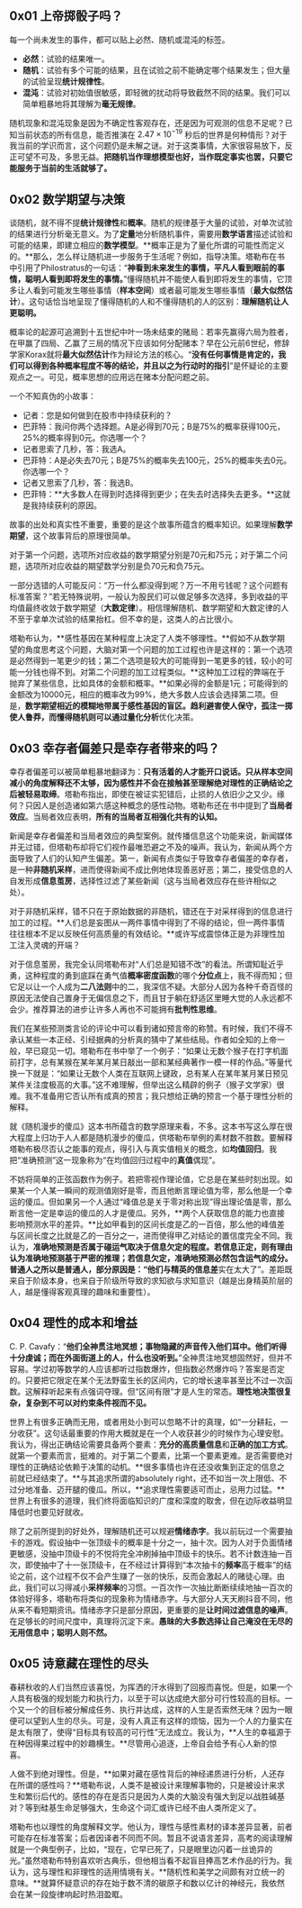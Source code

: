 ## 0x01 上帝掷骰子吗？

每一个尚未发生的事件，都可以贴上必然、随机或混沌的标签。

- **必然**：试验的结果唯一。
- **随机**：试验有多个可能的结果，且在试验之前不能确定哪个结果发生；但大量的试验呈现**统计规律性**。
- **混沌**：试验对初始值很敏感，即轻微的扰动将导致截然不同的结果。我们可以简单粗暴地将其理解为**毫无规律**。

随机现象和混沌现象是因为不确定性客观存在，还是因为可观测的信息不足呢？已知当前状态的所有信息，能否推演在 $2.47 \times 10^{-19}$ 秒后的世界是何种情形？对于我当前的学识而言，这个问题仍是未解之谜。对于这类事情，大家很容易放下，反正可望不可及，多思无益。**把随机当作理想模型也好，当作既定事实也罢，只要它能服务于当前的生活就够了。**

## 0x02 数学期望与决策

谈随机，就不得不提**统计规律性**和**概率**。随机的规律基于大量的试验，对单次试验的结果进行分析毫无意义。为了**定量**地分析随机事件，需要用**数学语言**描述试验和可能的结果，即建立相应的**数学模型**。**概率正是为了量化所谓的可能性而定义的。**那么，怎么样让随机进一步服务于生活呢？例如，指导决策。塔勒布在书中引用了Philostratus的一句话：“**神看到未来发生的事情，平凡人看到眼前的事情，聪明人看到即将发生的事情。**”懂得随机并不能使人看到即将发生的事情，它顶多让人看到可能发生哪些事情（**样本空间**）或者最可能发生哪些事情（**最大似然估计**）。这句话恰当地呈现了懂得随机的人和不懂得随机的人的区别：**理解随机让人更聪明。**

概率论的起源可追溯到十五世纪中叶一场未结束的赌局：若率先赢得六局为胜者，在甲赢了四局、乙赢了三局的情况下应该如何分配赌本？早在公元前6世纪，修辞学家Korax就将**最大似然估计**作为辩论方法的核心。“**没有任何事情是肯定的，我们可以得到各种概率程度不等的结论，并且以之为行动时的指引**”是怀疑论的主要观点之一。可见，概率思想的应用远在赌本分配问题之前。

一个不知真伪的小故事：

- 记者：您是如何做到在股市中持续获利的？
- 巴菲特：我问你两个选择题。A是必得到70元；B是75%的概率获得100元，25%的概率得到0元。你选哪一个？
- 记者思索了几秒，答：我选A。
- 巴菲特：A是必失去70元；B是75%的概率失去100元，25%的概率失去0元。你选哪一个？
- 记者又思索了几秒，答：我选B。
- 巴菲特：**大多数人在得到时选择得到更少；在失去时选择失去更多。**这就是我持续获利的原因。

故事的出处和真实性不重要，重要的是这个故事所蕴含的概率知识。如果理解**数学期望**，这个故事背后的原理很简单。

对于第一个问题，选项所对应收益的数学期望分别是70元和75元；对于第二个问题，选项所对应收益的期望数学分别是负70元和负75元。

一部分选错的人可能反问：“万一什么都没得到呢？万一不用亏钱呢？这个问题有标准答案？”若无特殊说明，一般认为股民们可以做足够多次选择，多到收益的平均值最终收敛于数学期望（**大数定律**）。相信理解随机、数学期望和大数定律的人不至于拿单次试验的结果抬杠。但不幸的是，这类人的占比很小。

塔勒布认为，**感性基因在某种程度上决定了人类不够理性。**假如不从数学期望的角度思考这个问题，大脑对第一个问题的加工过程也许是这样的：第一个选项是必然得到一笔更少的钱；第二个选项是较大的可能得到一笔更多的钱，较小的可能一分钱也得不到。对第二个问题的加工过程类似。**这种加工过程的弊端在于抛弃了某些信息，比如具体的金额和概率。**如果必得的金额是1元；可能得到的金额改为10000元，相应的概率改为99%，绝大多数人应该会选择第二项。但是，**数学期望相近的模糊地带属于感性基因的盲区。**趋利避害使人保守，孤注一掷使人鲁莽，而懂得随机则可以通过**量化分析**优化决策。

## 0x03 幸存者偏差只是幸存者带来的吗？

幸存者偏差可以被简单粗暴地翻译为：**只有活着的人才能开口说话。**只从样本空间减小的角度解释还不太够，因为**感性并不会在接触甚至理解绝对理性的正确结论之后被轻易取缔**。塔勒布指出，即使在被证实犯错后，止损的人依旧少之又少。缘何？只因人是创造诸如第六感这种概念的感性动物。塔勒布还在书中提到了**当局者效应**。当局者效应表明，**所有的当局者互相强化共有的认知。**

新闻是幸存者偏差和当局者效应的典型案例。就传播信息这个功能来说，新闻媒体并无过错，但塔勒布却将它们视作最唯恐避之不及的噪声。我认为，新闻从两个方面导致了人们的认知产生偏差。第一，新闻有点类似于导致幸存者偏差的幸存者，是一种**非随机采样**，进而使得新闻不成比例地体现善恶好恶；第二，接受信息的人自发形成**信息茧房**，选择性过滤了某些新闻（这与当局者效应存在些许相似之处）。

对于非随机采样，错不只在于原始数据的非随机，错还在于对采样得到的信息进行加工的过程。**人们总是妄图从一两件事情中得到了不得的结论，但一两件事情往往根本不足以反映任何高质量的有效结论。**或许写成震惊体正是为非理性加工注入灵魂的开端？

对于信息茧房，我完全认同塔勒布对“人们总是知错不改”的看法。所谓知耻近乎勇，这种程度的勇到底踩在勇气值**概率密度函数**的哪个**分位点**上，我不得而知；但它足以让一个人成为**二八法则**中的二，我深信不疑。大部分人因为各种千奇百怪的原因无法使自己置身于无偏信息之下，而且甘于躺在舒适区里睡大觉的人永远都不会少。推荐算法的进步让许多人再也不可能拥有**批判性思维**。

我们在某些预测类言论的评论中可以看到诸如预言帝的称赞。有时候，我们不得不承认某些一本正经、引经据典的分析真的猜中了某些结局。作者如全知的上帝一般，早已窥见一切。塔勒布在书中举了一个例子：“如果让无数个猴子在打字机面前打字，总有某猴在某年某月某日敲出一部和某经典著作一模一样的作品。”等量代换一下就是：“如果让无数个人类在互联网上键政，总有某人在某年某月某日预见某件关注度极高的大事。”这不难理解，但举出这么精辟的例子（猴子文学家）很难。我不准备用它否认所有成真的预言；我只想给正确的预言一个基于理性分析的解释。

就《随机漫步的傻瓜》这本书所蕴含的数学原理来看，不多。这本书写这么厚在很大程度上归功于人人都是随机漫步的傻瓜，供塔勒布举例的素材数不胜数。要解释塔勒布极尽否认之能事的观点，得引入与真实值相关的概念，如**均值回归**。我把“准确预测”这一现象称为“在均值回归过程中的**真值**偶现”。

不妨将简单的正弦函数作为例子。若把零视作理论值，它总是在某些时刻出现。如果某一个人某一瞬间的观测值刚好是零，而且他断言理论值为零，那么他是一个幸运的傻瓜。但如果另一个人通过“峰值总是关于零对称出现”得出理论值是零，那么断言他一定是幸运的傻瓜的人才是傻瓜。另外，**两个人获取信息的能力也直接影响预测水平的差异。**比如甲看到的区间长度是乙的一百倍，那么他的峰值差与区间长度之比就是乙的一百分之一，进而使得甲乙对结论的置信度完全不同。我认为，**准确地预测是否属于碰运气取决于信息欠定的程度。**若信息正定，则有理由认为准确地预测基于严密的推理；若信息欠定，准确地预测必然包含运气的成分。普通人之所以是普通人，部分原因是：“他们与精英的**信息差**实在太大了”。差距既来自于阶级本身，也来自于阶级所导致的求知欲与求知意识（越是出身精英阶层的人，越是懂得客观真理的趣味和重要性）。

## 0x04 理性的成本和增益

C. P. Cavafy：“**他们全神贯注地冥想；事物隐藏的声音传入他们耳中。他们听得十分虔诚；而在外面街道上的人，什么也没听到。**”全神贯注地冥想固然好，但并不容易。学过初等数学的人应该都听过指数爆炸，但指数必然爆炸吗？答案是否定的。只要把它限定在某个无法野蛮生长的区间内，它的增长速率甚至比不过一次函数。这解释听起来有点强词夺理。但“区间有限”才是人生的常态。**理性地决策很复杂，复杂到不可以对约束条件视而不见。**

世界上有很多正确而无用，或者用处小到可以忽略不计的真理，如“一分耕耘，一分收获”。这句话最重要的作用大概就是在一个人收获甚少的时候作为心理安慰。我认为，得出正确结论需要具备两个要素：**充分的高质量信息**和**正确的加工方式**。就第一个要素而言，挺难的。对于第二个要素，比第一个要素更难。是否需要绝对理性的正确结论依赖于决策的动机。**很多事情也许在还没收集到正定的信息之前就已经结束了。**与其追求所谓的absolutely right，还不如当一次上限低、不过分地准备、迈开腿的傻瓜。所以，**追求理性需要适可而止，忌用力过猛。**世界上有很多的道理，我们终将面临知识的广度和深度的取舍，但在边际收益明显降低时也要见好就收。

除了之前所提到的好处外，理解随机还可以规避**情绪赤字**。我以前玩过一个需要抽卡的游戏。假设抽中一张顶级卡的概率是十分之一，抽十次。因为人对于负面情绪更敏感，没抽中顶级卡的不悦将完全冲刷掉抽中顶级卡的快乐。若不计数连抽一百次，即使抽中了十一张顶级卡，在不经过计算得到“本次抽卡的**频率**高于概率”的结论之前，这个过程不仅不会产生赚了一张的快乐，反而会激起人的赌徒心理。由此，我们可以习得减小**采样频率**的习惯。一百次作一次抽比断断续续地抽一百次的体验好得多，塔勒布将类似的现象称为情绪赤字。与大部分人天天刷抖音不同，他从来不看短期资讯。情绪赤字只是部分原因，更重要的是**让时间过滤信息的噪声**。在足够长的时间尺度中，真理将沉淀下来。**愚昧的大多数选择让自己淹没在无尽的无用信息中；聪明人则不然。**

## 0x05 诗意藏在理性的尽头

春耕秋收的人们当然应该喜悦，为挥洒的汗水得到了回报而喜悦。但是，如果一个人具有极强的规划能力和执行力，以至于可以达成绝大部分可行性较高的目标。一个又一个的目标被分解成任务、执行并达成，这样的人生是否索然无味？因为一眼便可以望到人生的尽头。可是，没有人真正有这样的烦恼，因为一个人的力量实在是太有限了，使得“目标具有较高的可行性”无法成立。我认为，**人生的幸福源于在种因得果过程中的妙趣横生。**尽管用心追逐，上帝自会给予有心人新的惊喜。

人做不到绝对理性。但是，**如果对藏在感性背后的神经递质进行分析，人还存在所谓的感性吗？**塔勒布说，人类不是被设计来理解事物的，只是被设计来求生和繁衍后代的。感性的存在是否只是因为人类的大脑没有强大到足以战胜碱基对？等到硅基生命足够强大，生命这个词汇或许已经不由人类所定义了。

塔勒布也以理性的角度解释文学。他认为，理性与感性素材的译本差异显著，前者可能存在标准答案；后者因译者不同而不同。暂且不说语言差异，高考的阅读理解就是一个典型例子，比如，“现在，它早已死了，只是眼里边闪着一丝诡异的光。”虽然塔勒布特别喜欢听古典乐，但他相当看不起盲目捧高艺术作品的行为。我认为，这与理性和非理性的适用情境有关。**随机性和美学之间颇有对立统一的意味。**就算怀疑意识的存在始于数不清的碳原子和数以亿计的神经元，我依然会在某一段旋律响起时热泪盈眶。